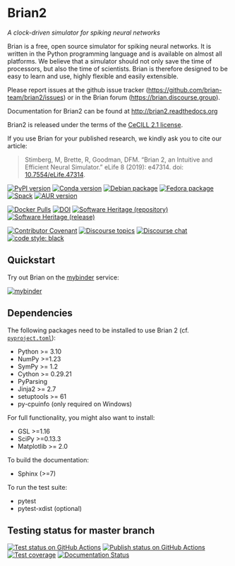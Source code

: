 # Brian2

*A clock-driven simulator for spiking neural networks*

Brian is a free, open source simulator for spiking neural networks. It is written in the Python programming language and is available on almost all platforms. We believe that a simulator should not only save the time of processors, but also the time of scientists. Brian is therefore designed to be easy to learn and use, highly flexible and easily extensible.

Please report issues at the github issue tracker (https://github.com/brian-team/brian2/issues) or in the Brian forum (https://brian.discourse.group).

Documentation for Brian2 can be found at http://brian2.readthedocs.org

Brian2 is released under the terms of the [CeCILL 2.1 license](https://opensource.org/licenses/CECILL-2.1).

If you use Brian for your published research, we kindly ask you to cite our article:

> Stimberg, M, Brette, R, Goodman, DFM. “Brian 2, an Intuitive and Efficient Neural Simulator.” eLife 8 (2019): e47314. doi: [10.7554/eLife.47314](https://doi.org/10.7554/eLife.47314).


[![PyPI version](https://img.shields.io/pypi/v/Brian2.svg)](https://pypi.python.org/pypi/Brian2)
[![Conda version](https://img.shields.io/conda/vn/conda-forge/brian2.svg)](https://anaconda.org/conda-forge/brian2)
[![Debian package](https://img.shields.io/debian/v/python3-brian/testing)](https://packages.debian.org/testing/python3-brian)
[![Fedora package](https://img.shields.io/fedora/v/python3-brian2)](https://packages.fedoraproject.org/pkgs/python-brian2/python3-brian2/)
[![Spack](https://img.shields.io/spack/v/py-brian2)](https://packages.spack.io/package.html?name=py-brian2)
[![AUR version](https://img.shields.io/aur/version/python-brian2)](https://aur.archlinux.org/packages/python-brian2)

[![Docker Pulls](https://img.shields.io/docker/pulls/briansimulator/brian)](https://hub.docker.com/r/briansimulator/brian)
[![DOI](https://zenodo.org/badge/DOI/10.5281/zenodo.654861.svg)](https://zenodo.org/doi/10.5281/zenodo.654861)
[![Software Heritage (repository)](https://archive.softwareheritage.org/badge/origin/https://github.com/brian-team/brian2/)](https://archive.softwareheritage.org/browse/origin/?origin_url=https://github.com/brian-team/brian2)
[![Software Heritage (release)](https://archive.softwareheritage.org/badge/swh:1:rel:2d4c5c8c8a6d2318332889df93ab74aef53e2c61/)](https://archive.softwareheritage.org/swh:1:rel:2d4c5c8c8a6d2318332889df93ab74aef53e2c61;origin=https://github.com/brian-team/brian2;visit=swh:1:snp:a90ab7416901a9c5cf6f56d68b3455c65d322afc)

[![Contributor Covenant](https://img.shields.io/badge/Contributor%20Covenant-v1.4%20adopted-ff69b4.svg)](CODE_OF_CONDUCT.md)
[![Discourse topics](https://img.shields.io/discourse/topics?server=https%3A%2F%2Fbrian.discourse.group)](https://brian.discourse.group)
[![Discourse chat](https://img.shields.io/badge/discourse-chat-4EC820?logo=discourse&link=https%3A%2F%2Fbrian.discourse.group%2Fchat)](https://brian.discourse.group/chat)
[![code style: black](https://img.shields.io/badge/code%20style-black-000000.svg)](https://github.com/psf/black)

## Quickstart
Try out Brian on the [mybinder](https://mybinder.org/) service:

[![mybinder](https://static.mybinder.org/badge.svg)](https://mybinder.org/v2/gh/brian-team/brian2-binder/master?filepath=index.ipynb)

## Dependencies
The following packages need to be installed to use Brian 2 (cf. [`pyproject.toml`](pyproject.toml)):

* Python >= 3.10
* NumPy >=1.23
* SymPy >= 1.2
* Cython >= 0.29.21
* PyParsing
* Jinja2 >= 2.7
* setuptools >= 61
* py-cpuinfo (only required on Windows)

For full functionality, you might also want to install:

* GSL >=1.16
* SciPy >=0.13.3
* Matplotlib >= 2.0

To build the documentation:

* Sphinx (>=7)

To run the test suite:

* pytest
* pytest-xdist (optional)

## Testing status for master branch

[![Test status on GitHub Actions](https://github.com/brian-team/brian2/actions/workflows/testsuite.yml/badge.svg)](https://github.com/brian-team/brian2/actions/workflows/testsuite.yml)
[![Publish status on GitHub Actions](https://github.com/brian-team/brian2/actions/workflows/publish.yml/badge.svg)](https://github.com/brian-team/brian2/actions/workflows/publish.yml)
[![Test coverage](https://img.shields.io/coveralls/brian-team/brian2/master.svg)](https://coveralls.io/r/brian-team/brian2?branch=master)
[![Documentation Status](https://readthedocs.org/projects/brian2/badge/?version=stable)](https://brian2.readthedocs.io/en/stable/?badge=stable)
